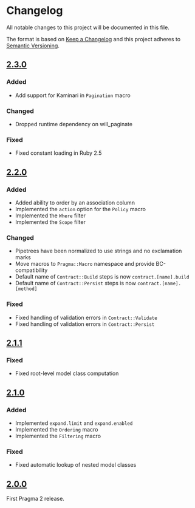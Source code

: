 # Changelog

All notable changes to this project will be documented in this file.

The format is based on [Keep a Changelog](http://keepachangelog.com/en/1.0.0/)
and this project adheres to [Semantic Versioning](http://semver.org/spec/v2.0.0.html).

## [2.3.0]

### Added

- Add support for Kaminari in `Pagination` macro

### Changed

- Dropped runtime dependency on will_paginate

### Fixed

- Fixed constant loading in Ruby 2.5

## [2.2.0]

### Added

- Added ability to order by an association column
- Implemented the `action` option for the `Policy` macro
- Implemented the `Where` filter
- Implemented the `Scope` filter

### Changed

- Pipetrees have been normalized to use strings and no exclamation marks
- Move macros to `Pragma::Macro` namespace and provide BC-compatibility
- Default name of `Contract::Build` steps is now `contract.[name].build`
- Default name of `Contract::Persist` steps is now `contract.[name].[method]`

### Fixed

- Fixed handling of validation errors in `Contract::Validate`
- Fixed handling of validation errors in `Contract::Persist`

## [2.1.1]

### Fixed

- Fixed root-level model class computation

## [2.1.0]

### Added

- Implemented `expand.limit` and `expand.enabled`
- Implemented the `Ordering` macro
- Implemented the `Filtering` macro

### Fixed

- Fixed automatic lookup of nested model classes

## [2.0.0]

First Pragma 2 release.

[Unreleased]: https://github.com/pragmarb/pragma/compare/v2.3.0...HEAD
[2.3.0]: https://github.com/pragmarb/pragma/compare/v2.2.0...v2.3.0
[2.2.0]: https://github.com/pragmarb/pragma/compare/v2.1.1...v2.2.0
[2.1.1]: https://github.com/pragmarb/pragma/compare/v2.1.0...v2.1.1
[2.1.0]: https://github.com/pragmarb/pragma/compare/v2.0.0...v2.1.0
[2.0.0]: https://github.com/pragmarb/pragma/compare/v1.2.6...v2.0.0
